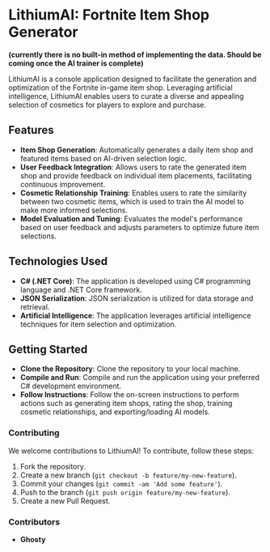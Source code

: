 # LithiumAI: Fortnite Item Shop Generator 
**(currently there is no built-in method of implementing the data. Should be coming once the AI trainer is complete)**

LithiumAI is a console application designed to facilitate the generation and optimization of the Fortnite in-game item shop. Leveraging artificial intelligence, LithiumAI enables users to curate a diverse and appealing selection of cosmetics for players to explore and purchase.

## Features
- **Item Shop Generation**: Automatically generates a daily item shop and featured items based on AI-driven selection logic.
- **User Feedback Integration**: Allows users to rate the generated item shop and provide feedback on individual item placements, facilitating continuous improvement.
- **Cosmetic Relationship Training**: Enables users to rate the similarity between two cosmetic items, which is used to train the AI model to make more informed selections.
- **Model Evaluation and Tuning**: Evaluates the model's performance based on user feedback and adjusts parameters to optimize future item selections.

## Technologies Used
- **C# (.NET Core)**: The application is developed using C# programming language and .NET Core framework.
- **JSON Serialization**: JSON serialization is utilized for data storage and retrieval.
- **Artificial Intelligence**: The application leverages artificial intelligence techniques for item selection and optimization.

## Getting Started
- **Clone the Repository**: Clone the repository to your local machine.
- **Compile and Run**: Compile and run the application using your preferred C# development environment.
- **Follow Instructions**: Follow the on-screen instructions to perform actions such as generating item shops, rating the shop, training cosmetic relationships, and exporting/loading AI models.

### Contributing
We welcome contributions to LithiumAI! To contribute, follow these steps:
1. Fork the repository.
2. Create a new branch (`git checkout -b feature/my-new-feature`).
3. Commit your changes (`git commit -am 'Add some feature'`).
4. Push to the branch (`git push origin feature/my-new-feature`).
5. Create a new Pull Request.

### Contributors
- **Ghosty**
